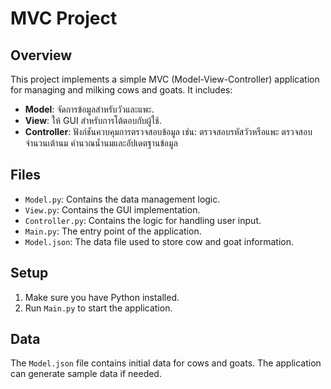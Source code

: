 # MVC Project

## Overview
This project implements a simple MVC (Model-View-Controller) application for managing and milking cows and goats. It includes:

- **Model**: จัดการข้อมูลสำหรับวัวและแพะ.
- **View**: ให้ GUI สำหรับการโต้ตอบกับผู้ใช้.
- **Controller**: ฟังก์ชันควบคุมการตรวจสอบข้อมูล เช่น:
ตรวจสอบรหัสวัวหรือแพะ
ตรวจสอบจำนวนเต้านม
คำนวณน้ำนมและอัปเดตฐานข้อมูล

## Files
- `Model.py`: Contains the data management logic.
- `View.py`: Contains the GUI implementation.
- `Controller.py`: Contains the logic for handling user input.
- `Main.py`: The entry point of the application.
- `Model.json`: The data file used to store cow and goat information.

## Setup
1. Make sure you have Python installed.
2. Run `Main.py` to start the application.

## Data
The `Model.json` file contains initial data for cows and goats. The application can generate sample data if needed.
